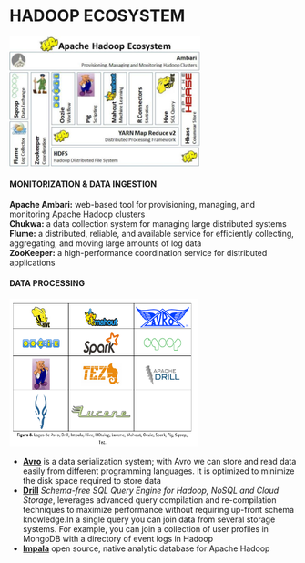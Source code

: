 # HADOOP ECOSYSTEM
<p align="left">
  <img width="335" heigth="320" src="images/Hadoop-Hadoop_Ecosystem.png?raw=true" alt="Hadoop Ecosystem"/>
</p>

#### MONITORIZATION & DATA INGESTION
**Apache Ambari:** web-based tool for provisioning, managing, and monitoring Apache Hadoop clusters  
**Chukwa:** a data collection system for managing large distributed systems  
**Flume:** a distributed, reliable, and available service for efficiently collecting, aggregating, and moving large amounts of log data  
**ZooKeeper:** a high-performance coordination service for distributed applications

#### DATA PROCESSING
<p align="left">
  <img width="330" height="260" src="images/Hadoop-Data_Processing.png?raw=true" alt="Hadoop Ecosystem - Data Processing"/>
</p>

- **[Avro](http://avro.apache.org/)** is a data serialization system; with Avro we can store and read data easily from different programming languages. It is optimized to minimize the disk space required to store data  
- **[Drill](https://drill.apache.org/)** _Schema-free SQL Query Engine for Hadoop, NoSQL and Cloud Storage_, leverages advanced query compilation and re-compilation techniques to maximize performance without requiring up-front schema knowledge.In a single query you can join data from several storage systems. For example, you can join a collection of user profiles in MongoDB with a directory of event logs in Hadoop  
- **[Impala](https://impala.apache.org/)** open source, native analytic database for Apache Hadoop
